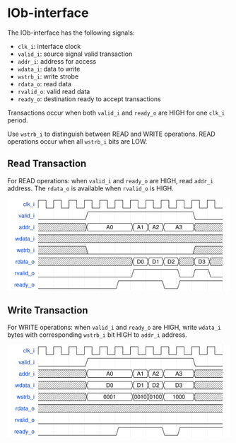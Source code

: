 # IOb-interface

The IOb-interface has the following signals:
- `clk_i`: interface clock
- `valid_i`: source signal valid transaction
- `addr_i`: address for access
- `wdata_i`: data to write
- `wstrb_i`: write strobe
- `rdata_o`: read data
- `rvalid_o`: valid read data
- `ready_o`: destination ready to accept transactions

Transactions occur when both `valid_i` and `ready_o` are HIGH for one `clk_i`
period.

Use `wstrb_i` to distinguish between READ and WRITE operations. READ operations
occur when all `wstrb_i` bits are LOW.

## Read Transaction
For READ operations: when `valid_i` and `ready_o` are HIGH, read `addr_i`
address. The `rdata_o` is available when `rvalid_o` is HIGH.

![Example Read Transaction](iob_if_read.png "Read Transaction")

## Write Transaction
For WRITE operations: when `valid_i` and `ready_o` are HIGH, write `wdata_i`
bytes with corresponding `wstrb_i` bit HIGH to `addr_i` address.


![Example Write Transaction](iob_if_write.png "Write Transaction")

